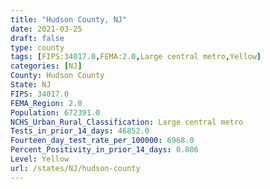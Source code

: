 ```yaml
---
title: "Hudson County, NJ"
date: 2021-03-25
draft: false
type: county
tags: [FIPS:34017.0,FEMA:2.0,Large central metro,Yellow]
categories: [NJ]
County: Hudson County
State: NJ
FIPS: 34017.0
FEMA_Region: 2.0
Population: 672391.0
NCHS_Urban_Rural_Classification: Large central metro
Tests_in_prior_14_days: 46852.0
Fourteen_day_test_rate_per_100000: 6968.0
Percent_Positivity_in_prior_14_days: 0.086
Level: Yellow
url: /states/NJ/hudson-county
---
```



